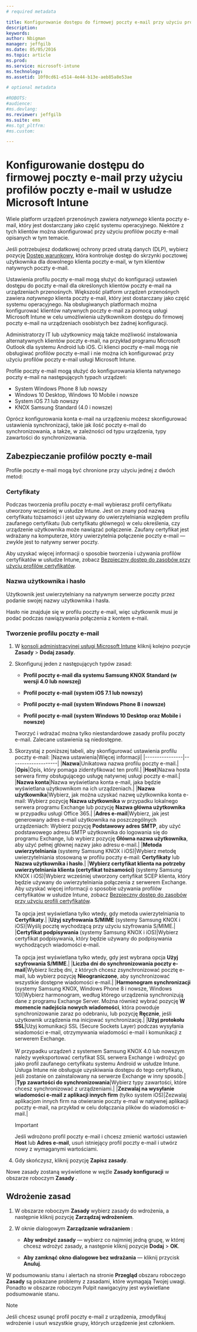 ```yaml
---
# required metadata

title: Konfigurowanie dostępu do firmowej poczty e-mail przy użyciu profilów poczty e-mail | Microsoft Intune
description:
keywords:
author: Nbigman
manager: jeffgilb
ms.date: 05/05/2016
ms.topic: article
ms.prod:
ms.service: microsoft-intune
ms.technology:
ms.assetid: 10f0cd61-e514-4e44-b13e-aeb85a8e53ae

# optional metadata

#ROBOTS:
#audience:
#ms.devlang:
ms.reviewer: jeffgilb
ms.suite: ems
#ms.tgt_pltfrm:
#ms.custom:

---
```


# Konfigurowanie dostępu do firmowej poczty e-mail przy użyciu profilów poczty e-mail w usłudze Microsoft Intune
Wiele platform urządzeń przenośnych zawiera *natywnego* klienta poczty e-mail, który jest dostarczany jako część systemu operacyjnego.  Niektóre z tych klientów można skonfigurować przy użyciu profilów poczty e-mail opisanych w tym temacie.

Jeśli potrzebujesz dodatkowej ochrony przed utratą danych (DLP), wybierz pozycję [Dostęp warunkowy](restrict-access-to-email-and-o365-services-with-microsoft-intune.md), która kontroluje dostęp do
 skrzynki pocztowej użytkownika dla dowolnego klienta poczty e-mail, w tym klientów natywnych poczty e-mail.

Ustawienia profilu poczty e-mail mogą służyć do konfiguracji ustawień dostępu do poczty e-mail dla określonych klientów poczty e-mail na urządzeniach przenośnych.   Większość platform urządzeń przenośnych zawiera *natywnego* klienta poczty e-mail, który jest dostarczany jako część systemu operacyjnego.  Na obsługiwanych platformach można konfigurować klientów natywnych poczty e-mail za pomocą usługi Microsoft Intune w celu umożliwienia użytkownikom dostępu do firmowej poczty e-mail na urządzeniach osobistych bez żadnej konfiguracji.  

Administratorzy IT lub użytkownicy mają także możliwość instalowania alternatywnych klientów poczty e-mail, na przykład programu Microsoft Outlook dla systemu Android lub iOS.  Ci klienci poczty e-mail mogą nie obsługiwać profilów poczty e-mail i nie można ich konfigurować przy użyciu profilów poczty e-mail usługi Microsoft Intune.  

Profile poczty e-mail mogą służyć do konfigurowania klienta natywnego poczty e-mail na następujących typach urządzeń:
-   System Windows Phone 8 lub nowszy
-   Windows 10 Desktop, Windows 10 Mobile i nowsze
-   System iOS 7.1 lub nowszy
-   KNOX Samsung Standard (4.0 i nowsze)


Oprócz konfigurowania konta e-mail na urządzeniu możesz skonfigurować ustawienia synchronizacji, takie jak ilość poczty e-mail do synchronizowania, a także, w zależności od typu urządzenia, typy zawartości do synchronizowania.

## Zabezpieczanie profilów poczty e-mail
Profile poczty e-mail mogą być chronione przy użyciu jednej z dwóch metod:

### Certyfikaty
Podczas tworzenia profilu poczty e-mail wybierasz profil certyfikatu utworzony wcześniej w usłudze Intune. Jest on znany pod nazwą certyfikatu tożsamości i jest używany do uwierzytelniania względem profilu zaufanego certyfikatu (lub certyfikatu głównego) w celu określenia, czy urządzenie użytkownika może nawiązać połączenie. Zaufany certyfikat jest wdrażany na komputerze, który uwierzytelnia połączenie poczty e-mail — zwykle jest to natywny serwer poczty.

Aby uzyskać więcej informacji o sposobie tworzenia i używania profilów certyfikatów w usłudze Intune, zobacz [Bezpieczny dostęp do zasobów przy użyciu profilów certyfikatów](secure-resource-access-with-certificate-profiles.md).

### Nazwa użytkownika i hasło
Użytkownik jest uwierzytelniany na natywnym serwerze poczty przez podanie swojej nazwy użytkownika i hasła.

Hasło nie znajduje się w profilu poczty e-mail, więc użytkownik musi je podać podczas nawiązywania połączenia z kontem e-mail.

### Tworzenie profilu poczty e-mail

1.  W [konsoli administracyjnej usługi Microsoft Intune](https://manage.microsoft.com) kliknij kolejno pozycje **Zasady** &gt; **Dodaj zasady**.

2.  Skonfiguruj jeden z następujących typów zasad:

    -   **Profil poczty e-mail dla systemu Samsung KNOX Standard (w wersji 4.0 lub nowszej)**

    -   **Profil poczty e-mail (system iOS 7.1 lub nowszy)**

    -   **Profil poczty e-mail (system Windows Phone 8 i nowsze)**

    -   **Profil poczty e-mail (system Windows 10 Desktop oraz Mobile i nowsze)**

    Tworzyć i wdrażać można tylko niestandardowe zasady profilu poczty e-mail. Zalecane ustawienia są niedostępne.

3.  Skorzystaj z poniższej tabeli, aby skonfigurować ustawienia profilu poczty e-mail:
    |Nazwa ustawienia|Więcej informacji|
    |----------------|--------------------|
    |**Nazwa**|Unikatowa nazwa profilu poczty e-mail.|
    |**Opis**|Opis, który pomaga zidentyfikować ten profil.|
    |**Host**|Nazwa hosta serwera firmy obsługującego usługę natywnej usługi poczty e-mail.|
    |**Nazwa konta**|Nazwa wyświetlana konta e-mail, jaka będzie wyświetlana użytkownikom na ich urządzeniach.|
    |**Nazwa użytkownika**|Wybierz, jak można uzyskać nazwę użytkownika konta e-mail: Wybierz pozycję **Nazwa użytkownika** w przypadku lokalnego serwera programu Exchange lub pozycję **Nazwa główna użytkownika** w przypadku usługi Office 365.|
    |**Adres e-mail**|Wybierz, jak jest generowany adres e-mail użytkownika na poszczególnych urządzeniach: Wybierz pozycję **Podstawowy adres SMTP**, aby użyć podstawowego adresu SMTP użytkownika do logowania się do programu Exchange, lub wybierz pozycję **Główna nazwa użytkownika**, aby użyć pełnej głównej nazwy jako adresu e-mail.|
    |**Metoda uwierzytelniania** (systemy Samsung KNOX i iOS)|Wybierz metodę uwierzytelniania stosowaną w profilu poczty e-mail: **Certyfikaty** lub **Nazwa użytkownika i hasło**.|
    |**Wybierz certyfikat klienta na potrzeby uwierzytelniania klienta (certyfikat tożsamości)** (systemy Samsung KNOX i iOS)|Wybierz wcześniej utworzony certyfikat SCEP klienta, który będzie używany do uwierzytelniania połączenia z serwerem Exchange. Aby uzyskać więcej informacji o sposobie używania profilów certyfikatów w usłudze Intune, zobacz [Bezpieczny dostęp do zasobów przy użyciu profili certyfikatów](secure-resource-access-with-certificate-profiles.md).<br /><br />Ta opcja jest wyświetlana tylko wtedy, gdy metoda uwierzytelniania to **Certyfikaty**.|
    |**Użyj szyfrowania S/MIME** (systemy Samsung KNOX i iOS)|Wyślij pocztę wychodzącą przy użyciu szyfrowania S/MIME.|
    |**Certyfikat podpisywania** (systemy Samsung KNOX i iOS)|Wybierz certyfikat podpisywania, który będzie używany do podpisywania wychodzących wiadomości e-mail.<br /><br />Ta opcja jest wyświetlana tylko wtedy, gdy jest wybrana opcja **Użyj szyfrowania S/MIME**.|
    |**Liczba dni do synchronizowania poczty e-mail**|Wybierz liczbę dni, z których chcesz zsynchronizować pocztę e-mail, lub wybierz pozycję **Nieograniczone**, aby synchronizować wszystkie dostępne wiadomości e-mail.|
    |**Harmonogram synchronizacji** (systemy Samsung KNOX, Windows Phone 8 i nowsze, Windows 10)|Wybierz harmonogram, według którego urządzenia synchronizują dane z programu Exchange Server. Można również wybrać pozycję **W momencie nadejścia nowych wiadomości**, która powoduje synchronizowanie zaraz po odebraniu, lub pozycję **Ręcznie**, jeśli użytkownik urządzenia ma inicjować synchronizację.|
    |**Użyj protokołu SSL**|Użyj komunikacji SSL (Secure Sockets Layer) podczas wysyłania wiadomości e-mail, otrzymywania wiadomości e-mail i komunikacji z serwerem Exchange.<br /><br />W przypadku urządzeń z systemem Samsung KNOX 4.0 lub nowszym należy wyeksportować certyfikat SSL serwera Exchange i wdrożyć go jako profil zaufanego certyfikatu systemu Android w usłudze Intune. Usługa Intune nie obsługuje uzyskiwania dostępu do tego certyfikatu, jeśli zostanie on zainstalowany na serwerze Exchange w inny sposób.|
    |**Typ zawartości do synchronizowania**|Wybierz typy zawartości, które chcesz synchronizować z urządzeniami.| |**Zezwalaj na wysyłanie wiadomości e-mail z aplikacji innych firm** (tylko system iOS)|Zezwalaj aplikacjom innych firm na otwieranie poczty e-mail w natywnej aplikacji poczty e-mail, na przykład w celu dołączania plików do wiadomości e-mail.|

    > [!IMPORTANT]
    > Jeśli wdrożono profil poczty e-mail i chcesz zmienić wartości ustawień **Host** lub **Adres e-mail**, usuń istniejący profil poczty e-mail i utwórz nowy z wymaganymi wartościami.

4.  Gdy skończysz, kliknij pozycję **Zapisz zasady**.

Nowe zasady zostaną wyświetlone w węźle **Zasady konfiguracji** w obszarze roboczym **Zasady** .

## Wdrożenie zasad

1.  W obszarze roboczym **Zasady** wybierz zasady do wdrożenia, a następnie kliknij pozycję **Zarządzaj wdrożeniem**.

2.  W oknie dialogowym **Zarządzanie wdrażaniem** :

    -   **Aby wdrożyć zasady** — wybierz co najmniej jedną grupę, w której chcesz wdrożyć zasady, a następnie kliknij pozycje **Dodaj** &gt; **OK**.

    -   **Aby zamknąć okno dialogowe bez wdrażania** — kliknij przycisk **Anuluj**.

W podsumowaniu stanu i alertach na stronie **Przegląd** obszaru roboczego **Zasady** są pokazane problemy z zasadami, które wymagają Twojej uwagi. Ponadto w obszarze roboczym Pulpit nawigacyjny jest wyświetlane podsumowanie stanu.

> [!NOTE]
> Jeśli chcesz usunąć profil poczty e-mail z urządzenia, zmodyfikuj wdrożenie i usuń wszystkie grupy, których urządzenie jest członkiem.




<!--HONumber=May16_HO1-->



